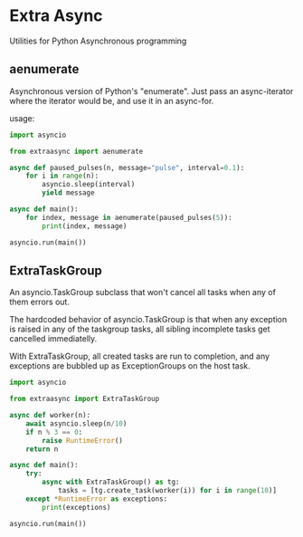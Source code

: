 Extra Async
===========


Utilities for Python Asynchronous programming


aenumerate
-----------

Asynchronous version of Python's "enumerate". 
Just pass an async-iterator where the iterator would be,
and use it in an async-for. 


usage:

```python
import asyncio

from extraasync import aenumerate

async def paused_pulses(n, message="pulse", interval=0.1):
    for i in range(n):
        asyncio.sleep(interval)
        yield message

async def main():
    for index, message in aenumerate(paused_pulses(5)):
        print(index, message)

asyncio.run(main())
```


ExtraTaskGroup
-------------------

An asyncio.TaskGroup subclass that won't cancel all tasks
when any of them errors out.

The hardcoded behavior of asyncio.TaskGroup is that when
any exception is raised in any of the taskgroup tasks,
all sibling incomplete tasks get cancelled immediatelly.

With ExtraTaskGroup, all created tasks are run to completion,
and any exceptions are bubbled up as ExceptionGroups on
the host task.

```python
import asyncio

from extraasync import ExtraTaskGroup

async def worker(n):
    await asyncio.sleep(n/10)
    if n % 3 == 0:
        raise RuntimeError()
    return n

async def main():
    try:
        async with ExtraTaskGroup() as tg:
            tasks = [tg.create_task(worker(i)) for i in range(10)]
    except *RuntimeError as exceptions:
        print(exceptions)

asyncio.run(main())


```
    
